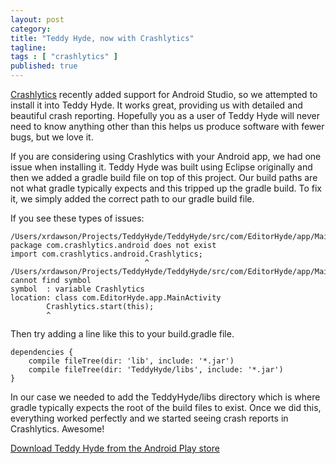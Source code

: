 ```yaml
---
layout: post 
category: 
title: "Teddy Hyde, now with Crashlytics"
tagline: 
tags : [ "crashlytics" ] 
published: true
---
```


[Crashlytics](http://try.crashlytics.com/) recently added support for Android Studio, so we attempted to install it into Teddy Hyde. It works great, providing us with detailed and beautiful crash reporting. Hopefully you as a user of Teddy Hyde will never need to know anything other than this helps us produce software with fewer bugs, but we love it.

If you are considering using Crashlytics with your Android app, we had one issue when installing it. Teddy Hyde was built using Eclipse originally and then we added a gradle build file on top of this project. Our build paths are not what gradle typically expects and this tripped up the gradle build. To fix it, we simply added the correct path to our gradle build file.

If you see these types of issues:


    /Users/xrdawson/Projects/TeddyHyde/TeddyHyde/src/com/EditorHyde/app/MainActivity.java:29: package com.crashlytics.android does not exist
    import com.crashlytics.android.Crashlytics;
                                  ^
    /Users/xrdawson/Projects/TeddyHyde/TeddyHyde/src/com/EditorHyde/app/MainActivity.java:77: cannot find symbol
    symbol  : variable Crashlytics
    location: class com.EditorHyde.app.MainActivity
            Crashlytics.start(this);
            ^

Then try adding a line like this to your build.gradle file.


    dependencies {
        compile fileTree(dir: 'lib', include: '*.jar')
        compile fileTree(dir: 'TeddyHyde/libs', include: '*.jar')
    }

In our case we needed to add the TeddyHyde/libs directory which is where gradle typically expects the root of the build files to exist. Once we did this, everything worked perfectly and we started seeing crash reports in Crashlytics. Awesome!

<a href="https://play.google.com/store/apps/details?id=com.EditorHyde.app">Download Teddy Hyde from the Android Play store</a>

